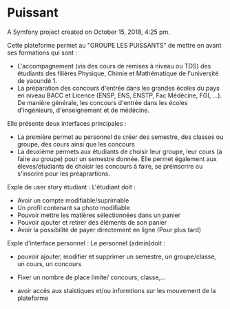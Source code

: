 Puissant
========

A Symfony project created on October 15, 2018, 4:25 pm.

Cette plateforme permet au "GROUPE LES PUISSANTS" de mettre en avant ses formations qui sont :
- L'accompagnement (via des cours de remises à niveau ou TDS) des étudiants des filières Physique, Chimie et Mathématique de l'université de yaoundé 1. 
- La préparation des concours d'entrée dans les grandes écoles du pays en niveau BACC et Licence (ENSP, ENS, ENSTP, Fac Médécine, FGI, ...). De manière générale, les concours d'entrée dans les écoles d'ingénieurs, d'enseignement et de médécine.

Elle présente deux interfaces principales :

- La première permet au personnel de créer des semestre, des classes ou groupe, des cours ainsi que les concours
- La deuxième permets aux étudiants de choisir leur groupe, leur cours (à faire au groupe) pour un semestre donnée. Elle permet également aux éleves/étudiants de choisir les concours à faire, se préinscrire ou s'inscrire pour les préaprartions. 

Exple de user story étudiant :
L'étudiant doit :
- Avoir un compte modifiable/suprimable
- Un profil contenant sa photo modifiable
- Pouvoir mettre les matières sélectionnées dans un panier
- Pouvoir ajouter et retirer des éléments de son panier
- Avoir la possibilité de payer directement en ligne (Pour plus tard)

Exple d'interface personnel :
Le personnel (admin)doit :
- pouvoir ajouter, modifier et supprimer un semestre, un groupe/classe, un cours, un concours
- Fixer un nombre de place limite/ concours, classe,...

- avoir accès aux staistiques et/ou informtions sur les mouvement de la plateforme
